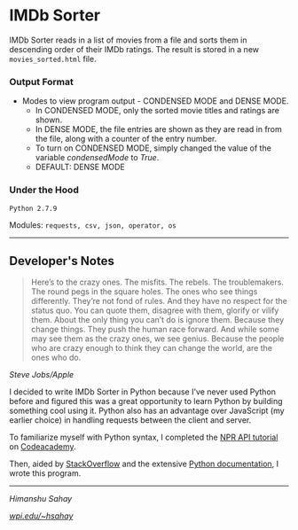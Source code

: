 # IMDb Sorter

IMDb Sorter reads in a list of movies from a file and sorts them in descending order of their IMDb ratings. The result is stored in a new <code>movies_sorted.html</code> file.

### Output Format
* Modes to view program output - CONDENSED MODE and DENSE MODE.
    * In CONDENSED MODE, only the sorted movie titles and ratings are shown.
    * In DENSE MODE, the file entries are shown as they are read in from the file, along with a counter of the entry number.
    * To turn on CONDENSED MODE, simply changed the value of the variable *condensedMode* to *True*.
    * DEFAULT: DENSE MODE

### Under the Hood
```
Python 2.7.9
```

Modules: <code>requests, csv, json, operator, os</code>


***

## Developer's Notes

>Here’s to the crazy ones. The misfits. The rebels. The troublemakers. The round pegs in the square holes. The ones who see things differently. They’re not fond of rules. And they have no respect for the status quo. You can quote them, disagree with them, glorify or vilify them. About the only thing you can’t do is ignore them. Because they change things. They push the human race forward. And while some may see them as the crazy ones, we see genius. Because the people who are crazy enough to think they can change the world, are the ones who do.

*Steve Jobs/Apple*

I decided to write IMDb Sorter in Python because I've never used Python before and figured this was a great opportunity to learn Python by building something cool using it. Python also has an advantage over JavaScript (my earlier choice) in handling requests between the client and server.

To familiarize myself with Python syntax, I completed the [NPR API tutorial](http://www.codecademy.com/en/tracks/npr) on [Codeacademy](http://codeacademy.com).

Then, aided by [StackOverflow](http://stackoverflow.com/) and the extensive [Python documentation](https://docs.python.org/2.7/), I wrote this program.


****

*Himanshu Sahay* 

*[wpi.edu/~hsahay](http:/www.wpi.edu/~hsahay)*